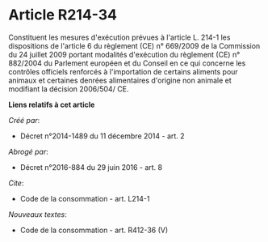 # Article R214-34

Constituent les mesures d'exécution prévues à l'article L. 214-1 les dispositions de l'article 6 du règlement (CE) n°
669/2009 de la Commission du 24 juillet 2009 portant modalités d'exécution du règlement (CE) n° 882/2004 du Parlement
européen et du Conseil en ce qui concerne les contrôles officiels renforcés à l'importation de certains aliments pour animaux
et certaines denrées alimentaires d'origine non animale et modifiant la décision 2006/504/ CE.

**Liens relatifs à cet article**

_Créé par_:

  - Décret n°2014-1489 du 11 décembre 2014 - art. 2

_Abrogé par_:

  - Décret n°2016-884 du 29 juin 2016 - art. 8

_Cite_:

  - Code de la consommation - art. L214-1

_Nouveaux textes_:

  - Code de la consommation - art. R412-36 (V)
